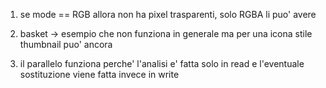 1. se mode == RGB allora non ha pixel trasparenti, solo RGBA li puo' avere

2. basket -> esempio che non funziona in generale ma per una icona stile thumbnail puo' ancora

3. il parallelo funziona perche' l'analisi e' fatta solo in read e l'eventuale sostituzione viene fatta invece in write 